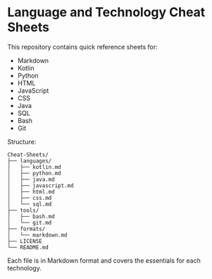 # Language and Technology Cheat Sheets

This repository contains quick reference sheets for:

- Markdown
- Kotlin
- Python
- HTML
- JavaScript
- CSS
- Java
- SQL
- Bash
- Git

Structure:
```
Cheat-Sheets/
├── languages/
│   ├── kotlin.md
│   ├── python.md
│   ├── java.md
│   ├── javascript.md
│   ├── html.md
│   ├── css.md
│   └── sql.md
├── tools/
│   ├── bash.md
│   └── git.md
├── formats/
│   └── markdown.md
├── LICENSE
└── README.md
```

Each file is in Markdown format and covers the essentials for each technology.

